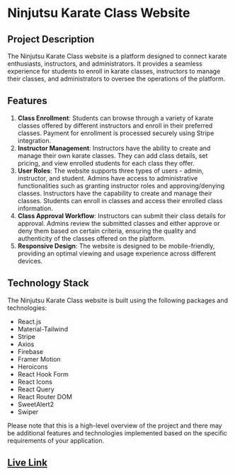 # Ninjutsu Karate Class Website

## Project Description
The Ninjutsu Karate Class website is a platform designed to connect karate enthusiasts, instructors, and administrators. It provides a seamless experience for students to enroll in karate classes, instructors to manage their classes, and administrators to oversee the operations of the platform.

## Features
1. **Class Enrollment**: Students can browse through a variety of karate classes offered by different instructors and enroll in their preferred classes. Payment for enrollment is processed securely using Stripe integration.
2. **Instructor Management**: Instructors have the ability to create and manage their own karate classes. They can add class details, set pricing, and view enrolled students for each class they offer.
3. **User Roles**: The website supports three types of users - admin, instructor, and student. Admins have access to administrative functionalities such as granting instructor roles and approving/denying classes. Instructors have the capability to create and manage their classes. Students can enroll in classes and access their enrolled class information.
4. **Class Approval Workflow**: Instructors can submit their class details for approval. Admins review the submitted classes and either approve or deny them based on certain criteria, ensuring the quality and authenticity of the classes offered on the platform.
5. **Responsive Design**: The website is designed to be mobile-friendly, providing an optimal viewing and usage experience across different devices.

## Technology Stack
The Ninjutsu Karate Class website is built using the following packages and technologies:
- React.js
- Material-Tailwind
- Stripe
- Axios
- Firebase
- Framer Motion
- Heroicons
- React Hook Form
- React Icons
- React Query
- React Router DOM
- SweetAlert2
- Swiper

Please note that this is a high-level overview of the project and there may be additional features and technologies implemented based on the specific requirements of your application.

## [Live Link](https://ninjutsu-68020.web.app/)
